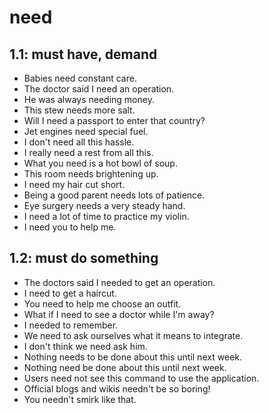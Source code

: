 # need
## 1.1: must have, demand

  *  Babies need constant care.
  *  The doctor said I need an operation.
  *  He was always needing money.
  *  This stew needs more salt.
  *  Will I need a passport to enter that country?
  *  Jet engines need special fuel.
  *  I don't need all this hassle.
  *  I really need a rest from all this.
  *  What you need is a hot bowl of soup.
  *  This room needs brightening up.
  *  I need my hair cut short.
  *  Being a good parent needs lots of patience.
  *  Eye surgery needs a very steady hand.
  *  I need a lot of time to practice my violin.
  *  I need you to help me.

## 1.2: must do something

  *  The doctors said I needed to get an operation.
  *  I need to get a haircut.
  *  You need to help me choose an outfit.
  *  What if I need to see a doctor while I'm away?
  *  I needed to remember.
  *  We need to ask ourselves what it means to integrate.
  *  I don't think we need ask him.
  *  Nothing needs to be done about this until next week.
  *  Nothing need be done about this until next week.
  *  Users need not see this command to use the application.
  *  Official blogs and wikis needn't be so boring!
  *  You needn't smirk like that.
